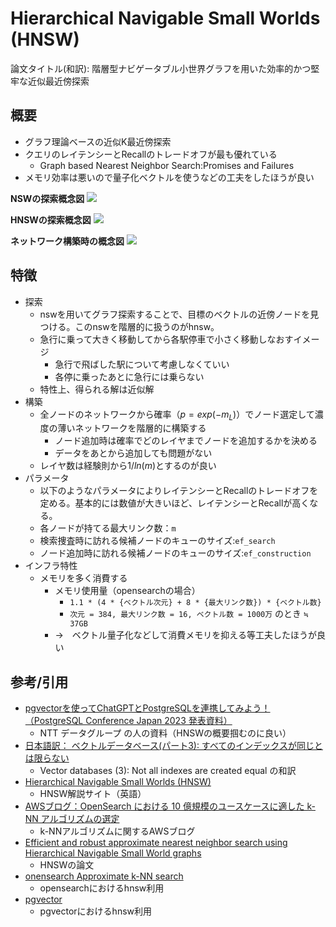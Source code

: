 # Hierarchical Navigable Small Worlds (HNSW) 
論文タイトル(和訳): 階層型ナビゲータブル小世界グラフを用いた効率的かつ堅牢な近似最近傍探索

## 概要
- グラフ理論ベースの近似K最近傍探索
- クエリのレイテンシーとRecallのトレードオフが最も優れている
    - Graph based Nearest Neighbor Search:Promises and Failures
- メモリ効率は悪いので量子化ベクトルを使うなどの工夫をしたほうが良い

**NSWの探索概念図**
![](https://www.pinecone.io/_next/image/?url=https%3A%2F%2Fcdn.sanity.io%2Fimages%2Fvr8gru94%2Fproduction%2F5ca4fca27b2a9bf89b06748b39b7b6238fd4548c-1920x1080.png&w=1920&q=75)

**HNSWの探索概念図**
![](https://www.pinecone.io/_next/image/?url=https%3A%2F%2Fcdn.sanity.io%2Fimages%2Fvr8gru94%2Fproduction%2Fe63ca5c638bc3cd61cc1cd2ab33b101d82170426-1920x1080.png&w=1920&q=75)

**ネットワーク構築時の概念図**
![](https://www.pinecone.io/_next/image/?url=https%3A%2F%2Fcdn.sanity.io%2Fimages%2Fvr8gru94%2Fproduction%2Ff105cb148aae44f77fa7e3df7b7f8c0256bcbec4-1920x980.png&w=1920&q=75)

## 特徴
- 探索
    - nswを用いてグラフ探索することで、目標のベクトルの近傍ノードを見つける。このnswを階層的に扱うのがhnsw。
    - 急行に乗って大きく移動してから各駅停車で小さく移動しなおすイメージ
        - 急行で飛ばした駅について考慮しなくていい
        - 各停に乗ったあとに急行には乗らない
    - 特性上、得られる解は近似解
- 構築
    - 全ノードのネットワークから確率（$p=exp(−m_L)$）でノード選定して濃度の薄いネットワークを階層的に構築する
        - ノード追加時は確率でどのレイヤまでノードを追加するかを決める
        - データをあとから追加しても問題がない
    - レイヤ数は経験則から$1/ln(m)$とするのが良い
- パラメータ
    - 以下のようなパラメータによりレイテンシーとRecallのトレードオフを定める。基本的には数値が大きいほど、レイテンシーとRecallが高くなる。
    - 各ノードが持てる最大リンク数：`m`
    - 検索捜査時に訪れる候補ノードのキューのサイズ:`ef_search`
    - ノード追加時に訪れる候補ノードのキューのサイズ:`ef_construction`
- インフラ特性
    - メモリを多く消費する
        - メモリ使用量（opensearchの場合）
            - `1.1 * (4 * {ベクトル次元} + 8 * {最大リンク数}) * {ベクトル数}`
            - `次元 = 384, 最大リンク数 = 16, ベクトル数 = 1000万` のとき `≒ 37GB`
        - →　ベクトル量子化などして消費メモリを抑える等工夫したほうが良い

## 参考/引用
- [pgvectorを使ってChatGPTとPostgreSQLを連携してみよう！（PostgreSQL Conference Japan 2023 発表資料）](https://www.slideshare.net/slideshow/postgresql-pgvector-chatgpt-pgcon23j-nttdata/263745966)
    - NTT データグループ の人の資料（HNSWの概要掴むのに良い）
- [日本語訳： ベクトルデータベース(パート3): すべてのインデックスが同じとは限らない](https://zenn.dev/kun432/articles/20230923-vector-databases-jp-part-3)
    - Vector databases (3): Not all indexes are created equal の和訳
- [Hierarchical Navigable Small Worlds (HNSW)](https://www.pinecone.io/learn/series/faiss/hnsw/)
    - HNSW解説サイト（英語）
- [AWSブログ：OpenSearch における 10 億規模のユースケースに適した k-NN アルゴリズムの選定](https://aws.amazon.com/jp/blogs/news/choose-the-k-nn-algorithm-for-your-billion-scale-use-case-with-opensearch/)
    - k-NNアルゴリズムに関するAWSブログ
- [Efficient and robust approximate nearest neighbor search using Hierarchical Navigable Small World graphs](https://arxiv.org/abs/1603.09320)
    - HNSWの論文
- [onensearch Approximate k-NN search](https://opensearch.org/docs/1.0/search-plugins/knn/approximate-knn/)
    - opensearchにおけるhnsw利用
- [pgvector](https://github.com/pgvector/pgvector?tab=readme-ov-file#hnsw)
    - pgvectorにおけるhnsw利用
